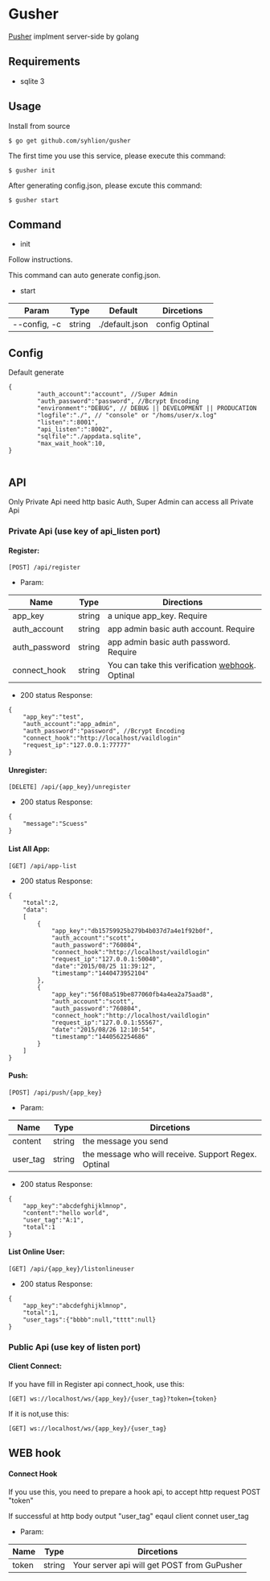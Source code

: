# Gusher

[Pusher](https://pusher.com/docs) implment server-side by golang

## Requirements

* sqlite 3

## Usage

Install from source

```
$ go get github.com/syhlion/gusher
```

The first time you use this service, please execute this command:

```
$ gusher init
```

After generating config.json, please excute this command:

```
$ gusher start
```

## Command

* init

Follow instructions.

This command can auto generate config.json.

* start

Param | Type | Default|Dircetions
---|---|---|----
--config, -c | string |./default.json| config Optinal

## Config  


Default generate
```
{
        "auth_account":"account", //Super Admin 
        "auth_password":"password", //Bcrypt Encoding 
        "environment":"DEBUG", // DEBUG || DEVELOPMENT || PRODUCATION
        "logfile":"./", // "console" or "/homs/user/x.log"
        "listen":":8001",
        "api_listen":":8002",
        "sqlfile":"./appdata.sqlite",
        "max_wait_hook":10,
}
                        
```


## API

Only Private Api need http basic Auth, Super Admin can access all Private Api

### Private Api (use key of api_listen port)

#### Register:

`[POST] /api/register`  

* Param:  

Name|Type|Directions
---|---|---
app_key | string | a unique app_key. Require
auth_account | string | app admin basic auth account. Require
auth_password | string | app admin basic auth password. Require
connect_hook | string | You can take this verification [webhook](https://github.com/syhlion/gopusher/#web-hook). Optinal

* 200 status Response:  

```
{
    "app_key":"test",
    "auth_account":"app_admin",
    "auth_password":"password", //Bcrypt Encoding
    "connect_hook":"http://localhost/vaildlogin"
    "request_ip":"127.0.0.1:77777"
}
```

#### Unregister:  

`[DELETE] /api/{app_key}/unregister`  

* 200 status Response:

```
{
    "message":"Scuess"
}
```


#### List All App:  

`[GET] /api/app-list`  

* 200 status Response:

```
{
    "total":2,
    "data":
    [
        {
            "app_key":"db15759925b279b4b037d7a4e1f92b0f",
            "auth_account":"scott",
            "auth_password":"760804",
            "connect_hook":"http://localhost/vaildlogin"
            "request_ip":"127.0.0.1:50040",
            "date":"2015/08/25 11:39:12",
            "timestamp":"1440473952104"
        },
        {
            "app_key":"56f08a519be877060fb4a4ea2a75aad8",
            "auth_account":"scott",
            "auth_password":"760804",
            "connect_hook":"http://localhost/vaildlogin"
            "request_ip":"127.0.0.1:55567",
            "date":"2015/08/26 12:10:54",
            "timestamp":"1440562254686"
        }
    ]
}

```


#### Push:  

`[POST] /api/push/{app_key}`  

* Param:  

Name|Type|Dircetions
---|---|---
content| string | the message you send
user_tag | string | the message who will receive. Support Regex. Optinal

* 200 status Response:  

```
{
    "app_key":"abcdefghijklmnop",
    "content":"hello world",
    "user_tag":"A:1",
    "total":1
}
```

#### List Online User:  

`[GET] /api/{app_key}/listonlineuser`  

* 200 status Response:

```
{
    "app_key":"abcdefghijklmnop",
    "total":1,
    "user_tags":{"bbbb":null,"tttt":null}
}
```

### Public Api (use key of listen port)

#### Client Connect:  

If you have fill in Register api connect_hook, use this:  

`[GET] ws://localhost/ws/{app_key}/{user_tag}?token={token}`  


If it is not,use this:  

`[GET] ws://localhost/ws/{app_key}/{user_tag}`


## WEB hook

#### Connect Hook

If you use this, you need to prepare a hook api, to accept http request POST "token"  

If successful at http body output "user_tag" eqaul client connet user_tag    

* Param:  

Name|Type|Dircetions
---|---|---
token| string | Your server api  will get POST from GuPusher
